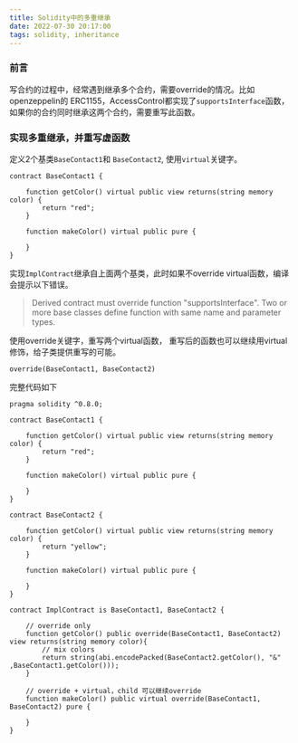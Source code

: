 ```yaml
---
title: Solidity中的多重继承
date: 2022-07-30 20:17:00
tags: solidity, inheritance
---
```


### 前言

写合约的过程中，经常遇到继承多个合约，需要override的情况。比如openzeppelin的
ERC1155，AccessControl都实现了``supportsInterface``函数，如果你的合约同时继承这两个合约，需要重写此函数。

<!-- more -->

### 实现多重继承，并重写虚函数

定义2个基类`BaseContact1`和 ```BaseContact2```, 使用`virtual`关键字。

```
contract BaseContact1 {

    function getColor() virtual public view returns(string memory color) {
        return "red";
    }

    function makeColor() virtual public pure {

    }
}
```

实现`ImplContract`继承自上面两个基类，此时如果不override virtual函数，编译会提示以下错误。

> Derived contract must override function "supportsInterface". 
> Two or more base classes define function with same name and parameter types.

使用override关键字，重写两个virtual函数， 重写后的函数也可以继续用virtual修饰，给子类提供重写的可能。

```
override(BaseContact1, BaseContact2)
```

完整代码如下

```
pragma solidity ^0.8.0;

contract BaseContact1 {

    function getColor() virtual public view returns(string memory color) {
        return "red";
    }

    function makeColor() virtual public pure {

    }
}

contract BaseContact2 {

    function getColor() virtual public view returns(string memory color) {
        return "yellow";
    }

    function makeColor() virtual public pure {

    }
}

contract ImplContract is BaseContact1, BaseContact2 {

    // override only
    function getColor() public override(BaseContact1, BaseContact2) view returns(string memory color){
        // mix colors
        return string(abi.encodePacked(BaseContact2.getColor(), "&" ,BaseContact1.getColor()));
    }

    // override + virtual，child 可以继续override
    function makeColor() public virtual override(BaseContact1, BaseContact2) pure {

    }
}
```
